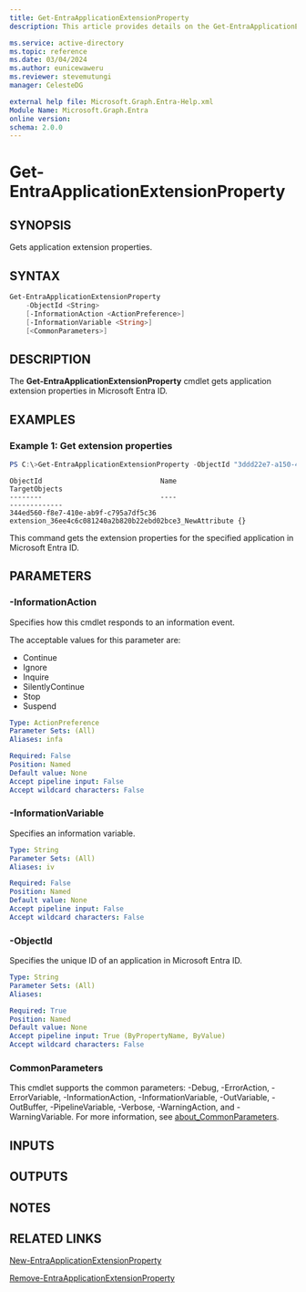 ```yaml
---
title: Get-EntraApplicationExtensionProperty
description: This article provides details on the Get-EntraApplicationExtensionProperty command.

ms.service: active-directory
ms.topic: reference
ms.date: 03/04/2024
ms.author: eunicewaweru
ms.reviewer: stevemutungi
manager: CelesteDG

external help file: Microsoft.Graph.Entra-Help.xml
Module Name: Microsoft.Graph.Entra
online version:
schema: 2.0.0
---
```


# Get-EntraApplicationExtensionProperty

## SYNOPSIS
Gets application extension properties.

## SYNTAX

```powershell
Get-EntraApplicationExtensionProperty 
    -ObjectId <String> 
    [-InformationAction <ActionPreference>] 
    [-InformationVariable <String>] 
    [<CommonParameters>]
```

## DESCRIPTION
The **Get-EntraApplicationExtensionProperty** cmdlet gets application extension properties in Microsoft Entra ID.

## EXAMPLES

### Example 1: Get extension properties
```powershell
PS C:\>Get-EntraApplicationExtensionProperty -ObjectId "3ddd22e7-a150-4bb3-b100-e410dea1cb84"
```

```output
ObjectId                             Name                                                    TargetObjects
--------                             ----                                                    -------------
344ed560-f8e7-410e-ab9f-c795a7df5c36 extension_36ee4c6c081240a2b820b22ebd02bce3_NewAttribute {}
```

This command gets the extension properties for the specified application in Microsoft Entra ID.

## PARAMETERS

### -InformationAction
Specifies how this cmdlet responds to an information event.

The acceptable values for this parameter are:

- Continue
- Ignore
- Inquire
- SilentlyContinue
- Stop
- Suspend

```yaml
Type: ActionPreference
Parameter Sets: (All)
Aliases: infa

Required: False
Position: Named
Default value: None
Accept pipeline input: False
Accept wildcard characters: False
```

### -InformationVariable
Specifies an information variable.

```yaml
Type: String
Parameter Sets: (All)
Aliases: iv

Required: False
Position: Named
Default value: None
Accept pipeline input: False
Accept wildcard characters: False
```

### -ObjectId
Specifies the unique ID of an application in Microsoft Entra ID.

```yaml
Type: String
Parameter Sets: (All)
Aliases:

Required: True
Position: Named
Default value: None
Accept pipeline input: True (ByPropertyName, ByValue)
Accept wildcard characters: False
```

### CommonParameters
This cmdlet supports the common parameters: -Debug, -ErrorAction, -ErrorVariable, -InformationAction, -InformationVariable, -OutVariable, -OutBuffer, -PipelineVariable, -Verbose, -WarningAction, and -WarningVariable. For more information, see [about_CommonParameters](http://go.microsoft.com/fwlink/?LinkID=113216).

## INPUTS

## OUTPUTS

## NOTES

## RELATED LINKS

[New-EntraApplicationExtensionProperty](New-EntraApplicationExtensionProperty.md)

[Remove-EntraApplicationExtensionProperty](Remove-EntraApplicationExtensionProperty.md)

